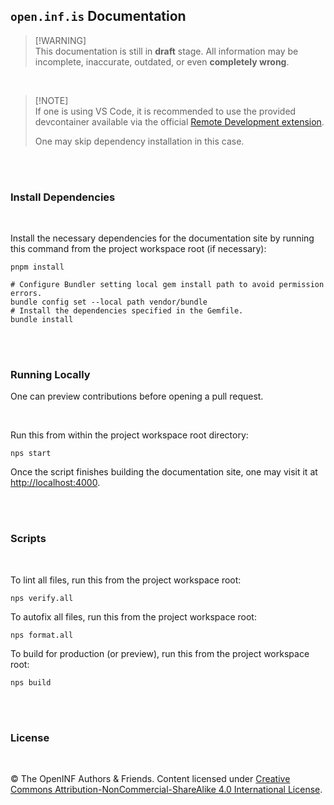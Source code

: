 ## `open.inf.is` Documentation

> [!WARNING]\
> This documentation is still in **draft** stage. All information may be incomplete,
> inaccurate, outdated, or even **completely wrong**.

<br />

> [!NOTE]\
> If one is using VS Code, it is recommended to use the provided devcontainer available
> via the official [Remote Development extension][].
>
> One may skip dependency installation in this case.

<br /><br />

### Install Dependencies

<br />

Install the necessary dependencies for the documentation site by running this
command from the project workspace root (if necessary):

```console
pnpm install
```

```console
# Configure Bundler setting local gem install path to avoid permission errors.
bundle config set --local path vendor/bundle
# Install the dependencies specified in the Gemfile.
bundle install
```

<br /><br />

### Running Locally

One can preview contributions before opening a pull request.

<br />

Run this from within the project workspace root directory:

```console
nps start
```

Once the script finishes building the documentation site, one may visit it at
<http://localhost:4000>.

<br /><br />

### Scripts

<br />

To lint all files, run this from the project workspace root:

```console
nps verify.all
```

To autofix all files, run this from the project workspace root:

```console
nps format.all
```

To build for production (or preview), run this from the project workspace root:

```console
nps build
```

<br /><br />

### License

<br />

&copy; The OpenINF Authors &amp; Friends. Content licensed under [Creative
Commons Attribution-NonCommercial-ShareAlike 4.0 International License][].

<!-- prettier-ignore-start -->
<!-- LINK DEFINITION LABELS - START -->

[Creative Commons Attribution-NonCommercial-ShareAlike 4.0 International License]: https://creativecommons.org/licenses/by-nc-sa/4.0/
[Remote Development extension]: https://marketplace.visualstudio.com/items?itemName=ms-vscode-remote.vscode-remote-extensionpack

<!-- LINK DEFINITION LABELS - END -->
<!-- prettier-ignore-end -->
